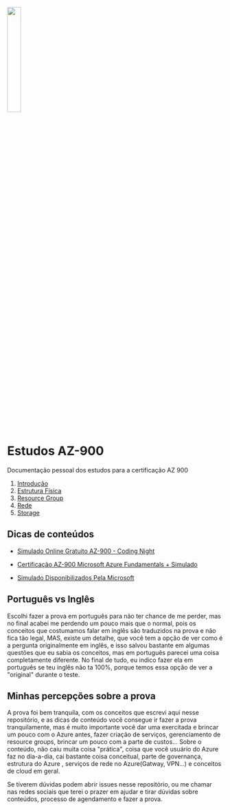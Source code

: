 <img src="https://images.credly.com/images/be8fcaeb-c769-4858-b567-ffaaa73ce8cf/image.png" width="25%"/>

# Estudos AZ-900 

Documentação pessoal dos estudos para a certificação AZ 900

1. [Introdução](./1-Introducao/Readme.md)
1. [Estrutura Física](./2-EstruturaFisica/Readme.md)
1. [Resource Group](./3-ResouceGroup/Readme.md)
1. [Rede](./4-Rede/Readme.md)
1. [Storage](./5-Storage/Readme.md)


## Dicas de conteúdos

- [Simulado Online Gratuito AZ-900 - Coding Night](https://youtu.be/5ZZq54iQkS0)

- [Certificação AZ-900 Microsoft Azure Fundamentals + Simulado](https://www.udemy.com/course/az-900-preparacao-para-o-exame-microsoft-azure-fundamentals)

- [Simulado Disponibilizados Pela Microsoft](https://learn.microsoft.com/en-us/certifications/practice-assessments-for-microsoft-certifications)

## Português vs Inglês

Escolhi fazer a prova em português para não ter chance de me perder, mas no final acabei me perdendo um pouco mais que o normal, pois os conceitos que costumamos falar em inglês são traduzidos na prova e não fica tão legal, MAS, existe um detalhe, que você tem a opção de ver como é a pergunta originalmente em inglês, e isso salvou bastante em algumas questões que eu sabia os conceitos, mas em português parecei uma coisa completamente diferente. No final de tudo, eu indico fazer ela em português se teu inglês não ta 100%, porque temos essa opção de ver a "original" durante o teste.

## Minhas percepções sobre a prova

A prova foi bem tranquila, com os conceitos que escrevi aqui nesse repositório, e as dicas de conteúdo você consegue ir fazer a prova tranquilamente, mas é muito importante você dar uma exercitada e brincar um pouco com o Azure antes, fazer criação de serviços, gerenciamento de resource groups, brincar um pouco com a parte de custos...
Sobre o conteúdo, não caiu muita coisa "prática", coisa que você usuário do Azure faz no dia-a-dia, cai bastante coisa conceitual, parte de governança, estrutura do Azure , serviços de rede no Azure(Gatway, VPN...) e conceitos de cloud em geral.

Se tiverem dúvidas podem abrir issues nesse repositório, ou me chamar nas redes sociais que terei o prazer em ajudar e tirar dúvidas sobre conteúdos, processo de agendamento e fazer a prova.
